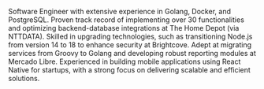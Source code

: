 Software Engineer with extensive experience in Golang, Docker, and PostgreSQL. Proven track record of implementing over 30 functionalities and optimizing backend-database integrations at The Home Depot (via NTTDATA). Skilled in upgrading technologies, such as transitioning Node.js from version 14 to 18 to enhance security at Brightcove. Adept at migrating services from Groovy to Golang and developing robust reporting modules at Mercado Libre. Experienced in building mobile applications using React Native for startups, with a strong focus on delivering scalable and efficient solutions.

<!--
**LuisGerardoDC/LuisGerardoDC** is a ✨ _special_ ✨ repository because its `README.md` (this file) appears on your GitHub profile.

- 🔭 I’m currently working on ...
- 🌱 I’m currently learning ...
- 👯 I’m looking to collaborate on ...
- 🤔 I’m looking for help with ...
- 💬 Ask me about ...
- 📫 How to reach me: ...
- 😄 Pronouns: ...
- ⚡ Fun fact: ...
-->
